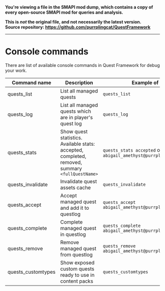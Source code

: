 **You're viewing a file in the SMAPI mod dump, which contains a copy of every open-source SMAPI mod
for queries and analysis.**

**This is _not_ the original file, and not necessarily the latest version.**  
**Source repository: https://github.com/purrplingcat/QuestFramework**

----

# Console commands

There are list of available console commands in Quest Framework for debug your work.

Command name       | Description                     | Example of usage
------------------ | ------------------------------- | ----------------
quests_list        | List all managed quests         | `quests_list`
quests_log         | List all managed quests which are in player's quest log | `quests_log`
quests_stats       | Show quest statistics. Available stats: accepted, completed, removed, summary `<fullQuestName>` | `quests_stats accepted` or `quests_stats abigail_amethyst@purrplingcat.testquests`
quests_invalidate  | Invalidate quest assets cache   | `quests_invalidate`
quests_accept      | Accept managed quest and add it to questlog | `quests_accept abigail_amethyst@purrplingcat.testquests`
quests_complete    | Complete managed quest in questlog | `quests_complete abigail_amethyst@purrplingcat.testquests`
quests_remove      | Remove managed quest from questlog | `quests_remove abigail_amethyst@purrplingcat.testquests`
quests_customtypes | Show exposed custom quests ready to use in content packs | `quests_customtypes`
